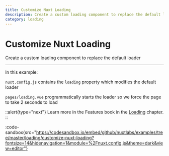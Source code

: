 ```yaml
---
title: Customize Nuxt Loading
description: Create a custom loading component to replace the default loader
category: loading
---
```

# Customize Nuxt Loading

Create a custom loading component to replace the default loader

---

In this example:

`nuxt.config.js` contains the `loading` property which modifies the default loader

`pages/loading.vue` programmatically starts the loader so we force the page to take 2 seconds to load

::alert{type="next"}
Learn more in the Features book in the [Loading](/docs/features/loading) chapter.
::

:code-sandbox{src="https://codesandbox.io/embed/github/nuxtlabs/examples/tree/master/loading/customize-nuxt-loading?fontsize=14&hidenavigation=1&module=%2Fnuxt.config.js&theme=dark&view=editor"}
